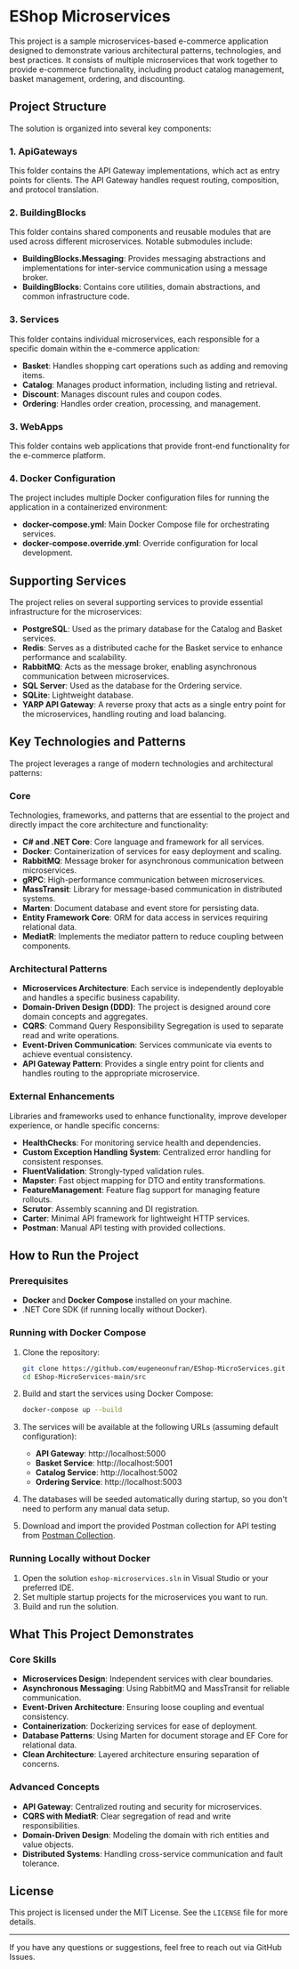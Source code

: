 
# EShop Microservices

This project is a sample microservices-based e-commerce application designed to demonstrate various architectural patterns, technologies, and best practices. It consists of multiple microservices that work together to provide e-commerce functionality, including product catalog management, basket management, ordering, and discounting.

## Project Structure

The solution is organized into several key components:

### 1. **ApiGateways**
   This folder contains the API Gateway implementations, which act as entry points for clients. The API Gateway handles request routing, composition, and protocol translation.

### 2. **BuildingBlocks**
   This folder contains shared components and reusable modules that are used across different microservices. Notable submodules include:
   - **BuildingBlocks.Messaging**: Provides messaging abstractions and implementations for inter-service communication using a message broker.
   - **BuildingBlocks**: Contains core utilities, domain abstractions, and common infrastructure code.

### 3. **Services**
   This folder contains individual microservices, each responsible for a specific domain within the e-commerce application:

   - **Basket**: Handles shopping cart operations such as adding and removing items.
   - **Catalog**: Manages product information, including listing and retrieval.
   - **Discount**: Manages discount rules and coupon codes.
   - **Ordering**: Handles order creation, processing, and management.

### 3. **WebApps**
   This folder contains web applications that provide front-end functionality for the e-commerce platform.

### 4. **Docker Configuration**
   The project includes multiple Docker configuration files for running the application in a containerized environment:
   - **docker-compose.yml**: Main Docker Compose file for orchestrating services.
   - **docker-compose.override.yml**: Override configuration for local development.

## Supporting Services

The project relies on several supporting services to provide essential infrastructure for the microservices:

- **PostgreSQL**: Used as the primary database for the Catalog and Basket services.
- **Redis**: Serves as a distributed cache for the Basket service to enhance performance and scalability.
- **RabbitMQ**: Acts as the message broker, enabling asynchronous communication between microservices.
- **SQL Server**: Used as the database for the Ordering service.
- **SQLite**: Lightweight database.
- **YARP API Gateway**: A reverse proxy that acts as a single entry point for the microservices, handling routing and load balancing.

## Key Technologies and Patterns

The project leverages a range of modern technologies and architectural patterns:

### Core
Technologies, frameworks, and patterns that are essential to the project and directly impact the core architecture and functionality:

- **C# and .NET Core**: Core language and framework for all services.
- **Docker**: Containerization of services for easy deployment and scaling.
- **RabbitMQ**: Message broker for asynchronous communication between microservices.
- **gRPC**: High-performance communication between microservices.
- **MassTransit**: Library for message-based communication in distributed systems.
- **Marten**: Document database and event store for persisting data.
- **Entity Framework Core**: ORM for data access in services requiring relational data.
- **MediatR**: Implements the mediator pattern to reduce coupling between components.

### Architectural Patterns
- **Microservices Architecture**: Each service is independently deployable and handles a specific business capability.
- **Domain-Driven Design (DDD)**: The project is designed around core domain concepts and aggregates.
- **CQRS**: Command Query Responsibility Segregation is used to separate read and write operations.
- **Event-Driven Communication**: Services communicate via events to achieve eventual consistency.
- **API Gateway Pattern**: Provides a single entry point for clients and handles routing to the appropriate microservice.

### External Enhancements
Libraries and frameworks used to enhance functionality, improve developer experience, or handle specific concerns:

- **HealthChecks**: For monitoring service health and dependencies.
- **Custom Exception Handling System**: Centralized error handling for consistent responses.
- **FluentValidation**: Strongly-typed validation rules.
- **Mapster**: Fast object mapping for DTO and entity transformations.
- **FeatureManagement**: Feature flag support for managing feature rollouts.
- **Scrutor**: Assembly scanning and DI registration.
- **Carter**: Minimal API framework for lightweight HTTP services.
- **Postman**: Manual API testing with provided collections.

## How to Run the Project

### Prerequisites
- **Docker** and **Docker Compose** installed on your machine.
- .NET Core SDK (if running locally without Docker).

### Running with Docker Compose
1. Clone the repository:
   ```bash
   git clone https://github.com/eugeneonufran/EShop-MicroServices.git
   cd EShop-MicroServices-main/src
   ```
2. Build and start the services using Docker Compose:
   ```bash
   docker-compose up --build
   ```
3. The services will be available at the following URLs (assuming default configuration):
   - **API Gateway**: http://localhost:5000
   - **Basket Service**: http://localhost:5001
   - **Catalog Service**: http://localhost:5002
   - **Ordering Service**: http://localhost:5003

4. The databases will be seeded automatically during startup, so you don't need to perform any manual data setup.

5. Download and import the provided Postman collection for API testing from [Postman Collection](docs/EShopMicroservices.postman_collection.json).

### Running Locally without Docker
1. Open the solution `eshop-microservices.sln` in Visual Studio or your preferred IDE.
2. Set multiple startup projects for the microservices you want to run.
3. Build and run the solution.

## What This Project Demonstrates

### Core Skills
- **Microservices Design**: Independent services with clear boundaries.
- **Asynchronous Messaging**: Using RabbitMQ and MassTransit for reliable communication.
- **Event-Driven Architecture**: Ensuring loose coupling and eventual consistency.
- **Containerization**: Dockerizing services for ease of deployment.
- **Database Patterns**: Using Marten for document storage and EF Core for relational data.
- **Clean Architecture**: Layered architecture ensuring separation of concerns.

### Advanced Concepts
- **API Gateway**: Centralized routing and security for microservices.
- **CQRS with MediatR**: Clear segregation of read and write responsibilities.
- **Domain-Driven Design**: Modeling the domain with rich entities and value objects.
- **Distributed Systems**: Handling cross-service communication and fault tolerance.

## License
This project is licensed under the MIT License. See the `LICENSE` file for more details.

---

If you have any questions or suggestions, feel free to reach out via GitHub Issues.
